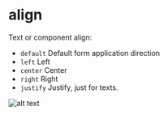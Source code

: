 # align

Text or component align: 

- `default` Default form application direction
- `left` Left
- `center` Center
- `right` Right
- `justify` Justify, just for texts.


![alt text](/doc/assets/images/properties/align.png)